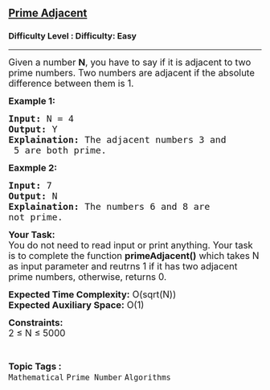 <h2><a href="https://www.geeksforgeeks.org/problems/gambling-stark3304/0">Prime Adjacent</a></h2><h3>Difficulty Level : Difficulty: Easy</h3><hr><div class="problems_problem_content__Xm_eO"><p><span style="font-size:18px">Given a number <strong>N</strong>,&nbsp;you have to say if it is adjacent to two prime numbers. Two numbers are adjacent if the absolute difference between them is 1.</span></p>

<p><strong><span style="font-size:18px">Example 1:</span></strong></p>

<pre><span style="font-size:18px"><strong>Input:</strong> N = 4
<strong>Output:</strong> Y
<strong>Explaination:</strong> The adjacent numbers 3 and
 5 are both prime.</span></pre>

<p><strong><span style="font-size:18px">Eaxmple 2:</span></strong></p>

<pre><span style="font-size:18px"><strong>Input:</strong> 7
<strong>Output:</strong> N
<strong>Explaination:</strong> The numbers 6 and 8 are 
not prime.</span></pre>

<p><span style="font-size:18px"><strong>Your Task:</strong><br>
You do not need to read input or print anything. Your task is to complete the function <strong>primeAdjacent()</strong> which takes N as input parameter and reutrns 1 if it has two adjacent prime numbers, otherwise, returns 0.</span></p>

<p><span style="font-size:18px"><strong>Expected Time Complexity:</strong> O(sqrt(N))<br>
<strong>Expected Auxiliary Space:</strong> O(1)</span></p>

<p><span style="font-size:18px"><strong>Constraints:</strong><br>
2 ≤ N ≤ 5000</span></p>
</div><br><p><span style=font-size:18px><strong>Topic Tags : </strong><br><code>Mathematical</code>&nbsp;<code>Prime Number</code>&nbsp;<code>Algorithms</code>&nbsp;